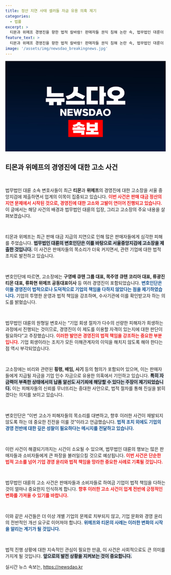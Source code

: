```yaml
---
title: 정산 지연 사태 셀러들 자금 유용 의혹 제기
categories:
  - 법률
excerpt: >
  티몬과 위메프 경영진을 향한 법적 칼바람! 판매자들 권익 침해 논란 속, 법무법인 대륜이 고소장을 제출했습니다. 이들의 법적 책임은? 클릭해서 확인하세요!
feature_text: >
  티몬과 위메프 경영진을 향한 법적 칼바람! 판매자들 권익 침해 논란 속, 법무법인 대륜이 고소장을 제출했습니다. 이들의 법적 책임은? 클릭해서 확인하세요!
image: '/assets/img/newsdao_breakingnews.jpg'
---
```


<p><img src="/assets/img/newsdao_breakingnews.jpg" alt="cryptoinkorea 속보" /></p>

<h2 data-ke-size="size26">티몬과 위메프의 경영진에 대한 고소 사건</h2>

<p data-ke-size="size16">&nbsp;</p>

<p>법무법인 대륜 소속 변호사들이 최근 <strong>티몬</strong>과 <strong>위메프</strong>의 경영진에 대한 고소장을 서울 중앙지검에 제출하면서 업계의 이목이 집중되고 있습니다. <b><span style="color: #ee2323;">이번 사건은 판매 대금 정산의 지연 문제에서 시작된 것으로, 경영진에 대한 고소와 고발이 연이어 진행되고 있습니다.</span></b> 이 글에서는 해당 사건의 배경과 법무법인 대륜의 입장, 그리고 고소장의 주요 내용을 살펴보겠습니다.</p>

<p data-ke-size="size16">&nbsp;</p>

<p>티몬과 위메프는 최근 판매 대금 지급의 지연으로 인해 많은 판매자들에게 심각한 피해를 주었습니다. <b><span style="background-color: #21538527;">법무법인 대륜의 변호인단은 이를 바탕으로 서울중앙지검에 고소장을 제출한 것입니다.</span></b> 이 사건은 판매자들의 목소리가 더욱 커지면서, 관련 기업에 대한 법적 조치로 발전하고 있습니다.</p>

<p data-ke-size="size16">&nbsp;</p>

<p>변호인단에 따르면, 고소장에는 <strong>구영배 큐텐 그룹 대표, 목주영 큐텐 코리아 대표, 류광진 티몬 대표, 류화현 위메프 공동대표이사</strong> 등 여러 경영진이 포함되었습니다. <b><span style="color: #1a5490;">변호인단은 이들 경영진이 법적으로나 도덕적으로 기업의 책임을 다하지 않았다는 점을 제기하였습니다.</span></b> 기업의 투명한 운영과 법적 책임을 강조하며, 수사기관에 이를 확인받고자 하는 의도를 밝혔습니다.</p>

<p data-ke-size="size16">&nbsp;</p>

<p>법무법인 대륜의 원형일 변호사는 “기업 회생 절차가 다수의 선량한 피해자가 희생하는 과정에서 진행되는 것이므로, 경영진이 이 제도를 이용할 자격이 있는지에 대한 판단이 필요하다”고 주장했습니다. <b><span style="color: #ee2323;">이러한 발언은 경영진의 법적 책임을 강조하는 중요한 부분입니다.</span></b> 기업 회생이라는 조치가 모든 이해관계자의 이익을 해치지 않도록 해야 한다는 점 역시 부각되었습니다.</p>

<p data-ke-size="size16">&nbsp;</p>

<p>고소장에는 비리와 관련된 <strong>횡령, 배임, 사기</strong> 등의 혐의가 포함되어 있으며, 이는 판매자들에게 지급될 자금을 기업 인수 자금으로 유용한 의혹에서 기인하고 있습니다. <b><span style="background-color: #21538527;">특히 자금력이 부족한 상태에서의 납품 알선도 사기죄에 해당할 수 있다는 주장이 제기되었습니다.</span></b> 이는 피해자들의 신뢰를 무너뜨리는 중대한 사안으로, 법적 절차를 통해 진실을 밝히겠다는 의지를 보이고 있습니다.</p>

<p data-ke-size="size16">&nbsp;</p>

<p>변호인단은 “이번 고소가 피해자들의 목소리를 대변하고, 향후 이러한 사건이 재발되지 않도록 하는 데 중요한 진전을 이룰 것”이라고 언급했습니다. <b><span style="color: #1a5490;">법적 조치 외에도 기업의 경영 전반에 대한 깊은 성찰이 필요하다는 메시지를 전달하고 있습니다.</span></b> </p>

<p data-ke-size="size16">&nbsp;</p>

<p>이런 사건이 해결되기까지는 시간이 소요될 수 있으며, 법무법인 대륜의 행보는 많은 판매자들과 소비자들에게 큰 파장을 불러일으킬 것으로 예상됩니다. <b><span style="color: #ee2323;">이번 사건은 단순한 법적 고소를 넘어 기업 경영 윤리와 법적 책임을 망라한 중요한 사례로 기록될 것입니다.</span></b> </p>

<p data-ke-size="size16">&nbsp;</p>

<p>법무법인 대륜의 고소 사건은 판매자들과 소비자들로 하여금 기업이 법적 책임을 다하는 것이 얼마나 중요한지 인식하게 합니다. <b><span style="color: #ee2323;">향후 이러한 고소 사건이 업계 전반에 긍정적인 변화를 가져올 수 있기를 바랍니다.</span></b> </p>

<p data-ke-size="size16">&nbsp;</p>

<p>이와 같은 사건들은 더 이상 개별 기업의 문제로 치부되지 않고, 기업 문화와 경영 윤리의 전반적인 개선 요구로 이어져야 합니다. <b><span style="color: #1a5490;">위메프와 티몬의 사례는 이러한 변화의 시작을 알리는 계기가 될 것입니다.</span></b> </p>

<p data-ke-size="size16">&nbsp;</p>

<p>법적 진행 상황에 대한 지속적인 관심이 필요한 만큼, 이 사건은 사회적으로도 큰 의미를 가지게 될 것입니다. <b><span style="background-color: #21538527;">앞으로의 발전 상황을 지켜보는 것이 중요합니다.</span></b></p>
실시간 뉴스 속보는, <a href="https://newsdao.kr" rel="dofollow">https://newsdao.kr</a>


